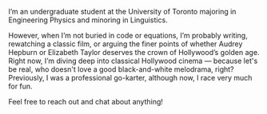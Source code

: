 I’m an undergraduate student at the University of Toronto majoring in Engineering Physics and minoring in Linguistics.

However, when I’m not buried in code or equations, I’m probably writing, rewatching a classic film, or arguing the finer points of whether Audrey Hepburn or Elizabeth Taylor deserves the crown of Hollywood’s golden age. Right now, I’m diving deep into classical Hollywood cinema — because let's be real, who doesn't love a good black-and-white melodrama, right? Previously, I was a professional go-karter, although now, I race very much for fun.

Feel free to reach out and chat about anything!
